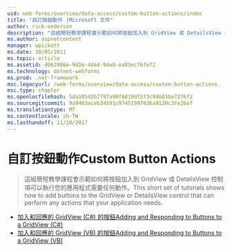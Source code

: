 ```yaml
---
uid: web-forms/overview/data-access/custom-button-actions/index
title: "自訂按鈕動作 |Microsoft 文件"
author: rick-anderson
description: "這組簡短教學課程會示範如何將按鈕加入到 GridView 或 DetailsView 控制項可以執行您的應用程式需要任何動作。"
ms.author: aspnetcontent
manager: wpickett
ms.date: 10/05/2011
ms.topic: article
ms.assetid: d062986e-9d2e-4de4-94e8-ea83ec76fef2
ms.technology: dotnet-webforms
ms.prod: .net-framework
msc.legacyurl: /web-forms/overview/data-access/custom-button-actions
msc.type: chapter
ms.openlocfilehash: 5da10542b7797a90f6019df2f3c94603be7276f3
ms.sourcegitcommit: 9a9483aceb34591c97451997036a9120c3fe2baf
ms.translationtype: MT
ms.contentlocale: zh-TW
ms.lasthandoff: 11/10/2017
---
```

<a name="custom-button-actions"></a><span data-ttu-id="00df9-103">自訂按鈕動作</span><span class="sxs-lookup"><span data-stu-id="00df9-103">Custom Button Actions</span></span>
====================
> <span data-ttu-id="00df9-104">這組簡短教學課程會示範如何將按鈕加入到 GridView 或 DetailsView 控制項可以執行您的應用程式需要任何動作。</span><span class="sxs-lookup"><span data-stu-id="00df9-104">This short set of tutorials shows how to add buttons to the GridView or DetailsView control that can perform any actions that your application needs.</span></span>


- [<span data-ttu-id="00df9-105">加入和回應的 GridView (C#) 的按鈕</span><span class="sxs-lookup"><span data-stu-id="00df9-105">Adding and Responding to Buttons to a GridView (C#)</span></span>](adding-and-responding-to-buttons-to-a-gridview-cs.md)
- [<span data-ttu-id="00df9-106">加入和回應的 GridView (VB) 的按鈕</span><span class="sxs-lookup"><span data-stu-id="00df9-106">Adding and Responding to Buttons to a GridView (VB)</span></span>](adding-and-responding-to-buttons-to-a-gridview-vb.md)
